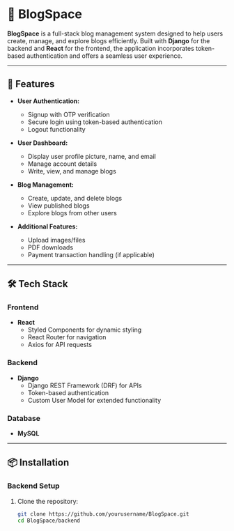 # 🌟 BlogSpace

**BlogSpace** is a full-stack blog management system designed to help users create, manage, and explore blogs efficiently. Built with **Django** for the backend and **React** for the frontend, the application incorporates token-based authentication and offers a seamless user experience.

---

## 🚀 Features

- **User Authentication:**
  - Signup with OTP verification
  - Secure login using token-based authentication
  - Logout functionality

- **User Dashboard:**
  - Display user profile picture, name, and email
  - Manage account details
  - Write, view, and manage blogs

- **Blog Management:**
  - Create, update, and delete blogs
  - View published blogs
  - Explore blogs from other users

- **Additional Features:**
  - Upload images/files
  - PDF downloads
  - Payment transaction handling (if applicable)

---

## 🛠️ Tech Stack

### **Frontend**
- **React**
  - Styled Components for dynamic styling
  - React Router for navigation
  - Axios for API requests

### **Backend**
- **Django**
  - Django REST Framework (DRF) for APIs
  - Token-based authentication
  - Custom User Model for extended functionality

### **Database**
- **MySQL**

---

## 📦 Installation

### **Backend Setup**
1. Clone the repository:
   ```bash
   git clone https://github.com/yourusername/BlogSpace.git
   cd BlogSpace/backend
